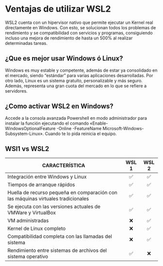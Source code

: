 # __Ventajas de utilizar WSL2__
WSL2 cuenta con un hipervisor nativo que permite ejecutar un Kernel real directamente en Windows. Con esto, se solucionan todos los problemas de rendimiento y se compatibilidad con servicios y programas, consiguiendo incluso una mejora de rendimiento de hasta un 500% al realizar determinadas tareas.

## __¿Que es mejor usar Windows ó Linux?__

Windows es muy estable y competente, además de estar ya consolidado en el mercado, siendo “estándar” para varias aplicaciones desarrolladas. Por otro lado, Linux es un sistema gratuito, personalizable y más seguro. Además, representa una gran cuota del mercado en lo que se refiere a servidores.

## __¿Como activar WSL2 en Windows?__
Accede a la consola avanzada Powershell en modo administrador para instalar la función ejecutando el comando «Enable-WindowsOptionalFeature -Online -FeatureName Microsoft-Windows-Subsystem-Linux». Cuando te lo pida reinicia el equipo.

## __WSl1 vs WSL2__
|     <text style = "display:block; text-align: Center">**CARACTERÍSTICA**</text>    |     **WSL 1** |     **WSL 2** |
|---|:---:|:---:|
|     Integración entre Windows y Linux |     :white_check_mark:    |     :white_check_mark:    |
|     Tiempos de arranque rápidos |     :white_check_mark:    |     :white_check_mark:    |
|     Huella de recurso pequeña en comparación con las máquinas virtuales tradicionales |     :white_check_mark:    |     :white_check_mark:    |
|     Se ejecuta con las versiones actuales de VMWare y VirtualBox |     :white_check_mark:    |     :white_check_mark:    |
|     VM administradas |     :x:    |     :white_check_mark:    |
|     Kernel de Linux completo |     :x:    |     :white_check_mark:    |
|     Compatibilidad completa con las llamadas del sistema |     :x:    |     :white_check_mark:    |
|     Rendimiento entre sistemas de archivos del sistema operativo    |     :white_check_mark:    |     :x:    |
